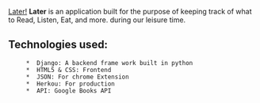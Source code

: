 [Later!](https://laterproject.herokuapp.com/)
**Later** is an application built for the purpose of keeping track of what to Read, Listen, Eat, and more.
during our leisure time. 

## Technologies used:
         *  Django: A backend frame work built in python 
         *  HTML5 & CSS: Frontend 
         *  JSON: For chrome Extension
         *  Herkou: For production
         *  API: Google Books API

